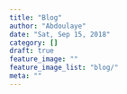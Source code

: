 ```yaml
---
title: "Blog"
author: "Abdoulaye"
date: "Sat, Sep 15, 2018"
category: []
draft: true
feature_image: ""
feature_image_list: "blog/"
meta: ""
---
```

